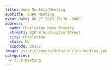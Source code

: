 ```yaml
---
title: June Monthly Meeting
subtitle: June Meeting
event_date: 06-27-2023 18:30 -0400
address:
  name: Charleston Nano Brewery
  street1: 320 W Washington Street
  city: Charleston
  state: WV
  zipcode: 25302
image: /static/events/default-club-meeting.jpg
categories:
  - club-meeting
---
```

